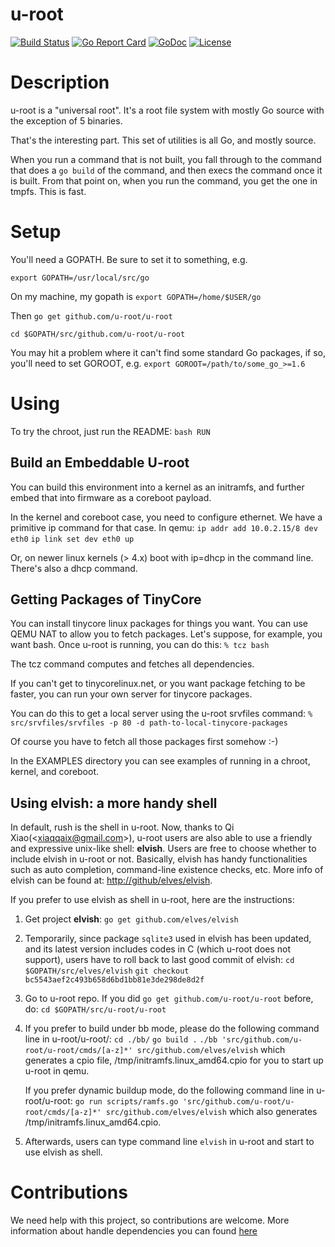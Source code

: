 
u-root
======

[![Build Status](https://travis-ci.org/u-root/u-root.svg?branch=master)](https://travis-ci.org/u-root/u-root) [![Go Report Card](https://goreportcard.com/badge/github.com/u-root/u-root)](https://goreportcard.com/report/github.com/u-root/u-root) [![GoDoc](https://godoc.org/github.com/u-root/u-root?status.svg)](https://godoc.org/github.com/u-root/u-root) [![License](https://img.shields.io/badge/License-BSD%203--Clause-blue.svg)](https://github.com/u-root/u-root/blob/master/LICENSE)

# Description

u-root is a "universal root". It's a root file system with mostly Go source with the exception of 5 binaries. 

That's the interesting part. This set of utilities is all Go, and mostly source.

When you run a command that is not built, you fall through to the command that does a
`go build` of the command, and then execs the command once it is built. From that point on,
when you run the command, you get the one in tmpfs. This is fast.

# Setup

You'll need a GOPATH. Be sure to set it to something, e.g.

`export GOPATH=/usr/local/src/go`

On my machine, my gopath is
`export GOPATH=/home/$USER/go`

Then
`go get github.com/u-root/u-root`

`cd $GOPATH/src/github.com/u-root/u-root`

You may hit a problem where it can't find some standard Go packages, if so, you'll need
to set GOROOT, e.g.
`export GOROOT=/path/to/some_go_>=1.6`

# Using

To try the chroot, just run the README:
`bash RUN`

## Build an Embeddable U-root

You can build this environment into a kernel as an initramfs, and further
embed that into firmware as a coreboot payload. 

In the kernel and coreboot case, you need to configure ethernet. We have a primitive
ip command for that case. In qemu:
`ip addr add 10.0.2.15/8 dev eth0`
`ip link set dev eth0 up`

Or, on newer linux kernels (> 4.x) boot with ip=dhcp in the command line. There's also a dhcp command.



## Getting Packages of TinyCore

You can install tinycore linux packages for things you want.
You can use QEMU NAT to allow you to fetch packages.
Let's suppose, for example, you want bash. Once u-root is
running, you can do this:
`% tcz bash`

The tcz command computes and fetches all dependencies.

If you can't get to tinycorelinux.net, or you want package fetching to be faster,
you can run your own server for tinycore packages. 

You can do this to get a local server using the u-root srvfiles command:
`% src/srvfiles/srvfiles -p 80 -d path-to-local-tinycore-packages`

Of course you have to fetch all those packages first somehow :-)

In the EXAMPLES directory you can see examples of running in a chroot, kernel, and coreboot.



## Using elvish: a more handy shell

In default, rush is the shell in u-root. Now, thanks to Qi Xiao(\<xiaqqaix@gmail.com\>), u-root users are also able to use a friendly and expressive unix-like shell: __elvish__. Users are free to choose whether to include elvish in u-root or not. Basically, elvish has handy functionalities such as auto completion, command-line existence checks, etc. More info of elvish can be found at: [http://github/elves/elvish](http://github.com/elves/elvish).

If you prefer to use elvish as shell in u-root, here are the instructions:

1. Get project __elvish__:
  `go get github.com/elves/elvish`

2. Temporarily, since package `sqlite3` used in elvish has been updated, and its latest
   version includes codes in C (which u-root does not support), users have to
   roll back to last good commit of elvish:
   `cd $GOPATH/src/elves/elvish`
   `git checkout bc5543aef2c493b658d6bd1bb81e3de298de8d2f`

3. Go to u-root repo. If you did `go get github.com/u-root/u-root` before, do:
  `cd $GOPATH/src/u-root/u-root`

4. If you prefer to build under bb mode, please do the following command line
   in u-root/u-root/:
   `cd ./bb/`
   `go build .`
   `./bb 'src/github.com/u-root/u-root/cmds/[a-z]*' src/github.com/elves/elvish`
   which generates a cpio file, /tmp/initramfs.linux\_amd64.cpio for you to
   start up u-root in qemu.

   If you prefer dynamic buildup mode, do the following command line in u-root/u-root:
   `go run scripts/ramfs.go 'src/github.com/u-root/u-root/cmds/[a-z]*' src/github.com/elves/elvish`
   which also generates /tmp/initramfs.linux\_amd64.cpio.

5. Afterwards, users can type command line `elvish` in u-root and start to use elvish as shell.



# Contributions

We need help with this project, so contributions are welcome.  More information about handle dependencies you can found [here](MAINTAINERS.md)

